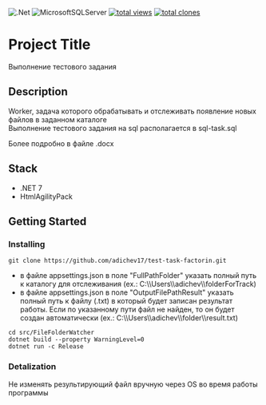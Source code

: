 ![.Net](https://img.shields.io/badge/.NET-5C2D91?style=for-the-badge&logo=.net&logoColor=white)
![MicrosoftSQLServer](https://img.shields.io/badge/Microsoft%20SQL%20Server-CC2927?style=for-the-badge&logo=microsoft%20sql%20server&logoColor=white)
[![total views](https://raw.githubusercontent.com/adichev17/test-task-factorin/traffic/total_views.svg)](https://github.com/adichev17/test-task-factorin/tree/traffic#-total-traffic-data-badge)
[![total clones](https://raw.githubusercontent.com/adichev17/test-task-factorin/traffic/total_clones.svg)](https://github.com/adichev17/test-task-factorin/tree/traffic#-total-traffic-data-badge)


# Project Title

Выполнение тестового задания

## Description

Worker, задача которого обрабатывать и отслеживать появление новых файлов в заданном каталоге <br />
Выполнение тестового задания на sql располагается в sql-task.sql

Более подробно в файле .docx

## Stack

- .NET 7
- HtmlAgilityPack

## Getting Started

### Installing

```
git clone https://github.com/adichev17/test-task-factorin.git
```
* в файле appsettings.json в поле "FullPathFolder" указать полный путь к каталогу для отслеживания (ex.: C:\\\Users\\\adichev\\\folderForTrack)
* в файле appsettings.json в поле "OutputFilePathResult" указать полный путь к файлу (.txt) в который будет записан результат работы. Если по указанному пути файл не найден, то он будет создан автоматически (ex.: C:\\\Users\\\adichev\\\folder\\\result.txt)
```
cd src/FileFolderWatcher
dotnet build --property WarningLevel=0
dotnet run -c Release
```

### Detalization
Не изменять результирующий файл вручную через OS во время работы программы



